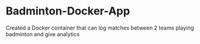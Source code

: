 # Badminton-Docker-App
Created a Docker container that can log matches between 2 teams playing badminton and give analytics
